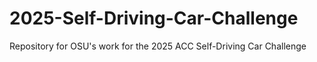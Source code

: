 # 2025-Self-Driving-Car-Challenge
Repository for OSU's work for the 2025 ACC Self-Driving Car Challenge
